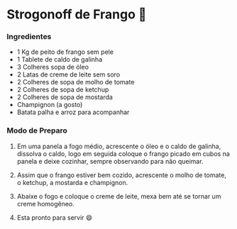 # Strogonoff de Frango :chicken:

### Ingredientes

- 1 Kg de peito de frango sem pele
- 1 Tablete de caldo de galinha
- 3 Colheres sopa de óleo
- 2 Latas de creme de leite sem soro
- 2 Colheres de sopa de molho de tomate
- 2 Colheres de sopa de ketchup
- 2 Colheres de sopa de mostarda
- Champignon (a gosto)
- Batata palha e arroz para acompanhar

### Modo de Preparo

 1. Em uma panela a fogo médio, acrescente o óleo e o caldo de galinha, dissolva o caldo, logo em seguida coloque o frango picado em cubos na panela e deixe cozinhar, sempre observando para não queimar.

  2. Assim  que o frango estiver bem cozido, acrescente o molho de tomate, o ketchup, a mostarda e champignon.

  3. Abaixe o fogo e coloque o creme de leite, mexa bem até se tornar um creme homogêneo.

  4. Esta pronto para servir :smile:

     
